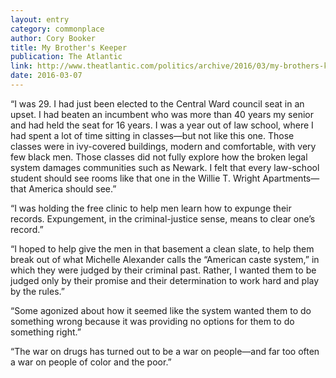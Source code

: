 ```yaml
---
layout: entry
category: commonplace
author: Cory Booker
title: My Brother's Keeper
publication: The Atlantic
link: http://www.theatlantic.com/politics/archive/2016/03/my-brothers-keeper/471171/
date: 2016-03-07
---
```


“I was 29. I had just been elected to the Central Ward council seat in an upset. I had beaten an incumbent who was more than 40 years my senior and had held the seat for 16 years. I was a year out of law school, where I had spent a lot of time sitting in classes—but not like this one. Those classes were in ivy-covered buildings, modern and comfortable, with very few black men. Those classes did not fully explore how the broken legal system damages communities such as Newark. I felt that every law-school student should see rooms like that one in the Willie T. Wright Apartments—that America should see.”

“I was holding the free clinic to help men learn how to expunge their records. Expungement, in the criminal-justice sense, means to clear one’s record.”

“I hoped to help give the men in that basement a clean slate, to help them break out of what Michelle Alexander calls the “American caste system,” in which they were judged by their criminal past. Rather, I wanted them to be judged only by their promise and their determination to work hard and play by the rules.”

“Some agonized about how it seemed like the system wanted them to do something wrong because it was providing no options for them to do something right.”

“The war on drugs has turned out to be a war on people—and far too often a war on people of color and the poor.”

